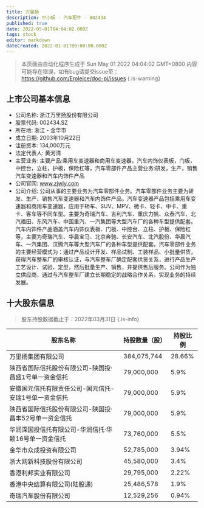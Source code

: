 ```yaml
---
title: 万里扬
description: 中小板 - 汽车配件 - 002434
published: true
date: 2022-05-01T04:04:02.000Z
tags: stock
editor: markdown
dateCreated: 2022-01-01T00:00:00.000Z
---
```


> 本页面由自动化程序生成于 Sun May 01 2022 04:04:02 GMT+0800
> 内容可能存在错误，如有bug请提交issue至：https://github.com/Eroleice/doc-pi/issues
{.is-warning}

## 上市公司基本信息
- 公司名称: 浙江万里扬股份有限公司
- 股票代码: 002434.SZ
- 所在地: 浙江 - 金华市
- 成立日期: 2003年10月22日
- 注册资本: 134,000万元
- 法定代表人: 黄河清
- 主营业务: 主要产品:乘用车变速器和商用车变速器，汽车内饰仪表板，门板，中控台，立柱，护板，保险杠等，汽车零部件产品主营业务:研发，生产，销售汽车变速器和汽车内饰件产品
- 公司官网: www.zjwly.com
- 公司介绍: 公司从事的主要业务为汽车零部件业务。汽车零部件业务主要为研发、生产、销售汽车变速器和汽车内饰件产品。汽车变速器产品包括乘用车变速器和商用车变速器，应用于轿车、SUV、MPV、微卡、轻卡、中卡、重卡、客车等不同车型。主要为奇瑞汽车、吉利汽车、重庆力帆、众泰汽车、北汽福田、东风汽车、中国重汽、一汽集团等大型汽车厂的各种车型提供配套。汽车内饰件产品涵盖汽车内饰仪表板、门板、中控台、立柱、护板、保险杠等，主要为奇瑞汽车、华晨宝马、北京奔驰、长安汽车、北汽股份、华晨汽车、一汽集团、汉腾汽车等大型汽车厂的各种车型提供配套。汽车零部件业务的主要经营模式为：通过产品设计开发、样品试制、工装样品、小批量供货，获得汽车整车厂的审核认证，与汽车整车厂确定配套供货关系，进行产品生产工艺设计、试验、定型，然后批量生产、销售，并提供售后服务。公司作为独立供应商，通过与汽车整车厂建立长期稳定的战略合作关系，实现业务的持续发展。


## 十大股东信息
> 股东持股数据截止于：2022年03月31日
{.is-info}

| 股东名称 | 持股数量（股） | 持股比例 |
| --- | --- | --- |
| 万里扬集团有限公司 | 384,075,744 | 28.66% |
| 陕西省国际信托股份有限公司-陕国投·昌盛1号单一资金信托 | 79,000,000 | 5.9% |
| 安徽国元信托有限责任公司-国元信托-安瑞1号单一资金信托 | 79,000,000 | 5.9% |
| 陕西省国际信托股份有限公司-陕国投·昌丰52号单一资金信托 | 79,000,000 | 5.9% |
| 华润深国投信托有限公司-华润信托·华颖16号单一资金信托 | 73,760,000 | 5.5% |
| 金华市众成投资有限公司 | 52,785,000 | 3.94% |
| 浙大网新科技股份有限公司 | 45,580,000 | 3.4% |
| 香港利邦实业有限公司 | 29,795,000 | 2.22% |
| 香港中央结算有限公司(陆股通) | 25,486,578 | 1.9% |
| 奇瑞汽车股份有限公司 | 12,529,256 | 0.94% |




